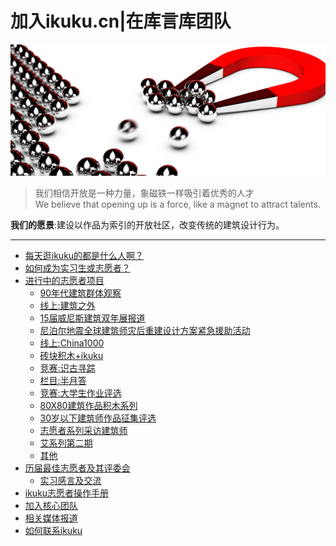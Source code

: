 # 加入ikuku.cn|在库言库团队

![magnet](images/magnet.jpg)

>我们相信开放是一种力量，象磁铁一样吸引着优秀的人才   
We believe that opening up is a force, like a magnet to attract talents.  

**我们的愿景**:建设以作品为索引的开放社区，改变传统的建筑设计行为。

-----

* [每天逛ikuku的都是什么人啊？](volunteer-4.md)
* [如何成为实习生或志愿者？](volunteer-5.md)  
* [进行中的志愿者项目](volunteer-2.md)       
  * [90年代建筑群体观察](volunteer-10.md)
  * [线上:建筑之外](volunteer-11.md)
  * [15届威尼斯建筑双年展报道](volunteer-15.md) 
  * [尼泊尔地震全球建筑师灾后重建设计方案紧急援助活动](volunteer-12.md)
  * [线上:China1000](volunteer-13.md)
  * [砖块积木+ikuku](volunteer-16.md)
  * [竞赛:识古寻踪](volunteer-18.md)
  * [栏目:半月答](volunteer-17.md)
  * [竞赛:大学生作业评选](volunteer-19.md)  
  * [80X80建筑作品积木系列](volunteer-21.md)
  * [30岁以下建筑师作品征集评选](volunteer-22.md)
  * [志愿者系列采访建筑师](interview.md)
  * [艾系列第二期](ai-kuku-2.md)
  * [其他](volunteer-14.md)
* [历届最佳志愿者及其评委会](volunteer-20.md)
  * [实习感言及交流](volunteer-9.md)
* [ikuku志愿者操作手册](volunteer-7.md)  
* [加入核心团队](volunteer-0.md)
* [相关媒体报道](press.md)
* [如何联系ikuku](contact.md)



 
 

